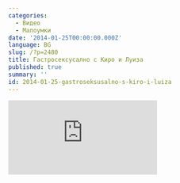 ```yaml
---
categories:
  - Видео
  - Малоумки
date: '2014-01-25T00:00:00.000Z'
language: BG
slug: /?p=2480
title: Гастросексусално с Киро и Луиза
published: true
summary: ''
id: 2014-01-25-gastroseksusalno-s-kiro-i-luiza
---
```


<div className="youtube_video"><iframe src="https://www.youtube.com/embed/ICeWtybgWqQ" frameborder="0" allowfullscreen></iframe></div>

